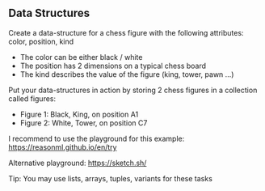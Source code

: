 ## Data Structures

Create a data-structure for a chess figure with the following attributes: color, position, kind

- The color can be either black / white
- The position has 2 dimensions on a typical chess board
- The kind describes the value of the figure (king, tower, pawn …)

Put your data-structures in action by storing 2 chess figures in a collection called figures:

- Figure 1: Black, King, on position A1
- Figure 2: White, Tower, on position C7

I recommend to use the playground for this example: https://reasonml.github.io/en/try

Alternative playground: https://sketch.sh/

Tip: You may use lists, arrays, tuples, variants for these tasks
